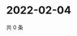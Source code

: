 # 2022-02-04

共 0 条

<!-- BEGIN WEIBO -->
<!-- 最后更新时间 Fri Feb 04 2022 03:11:43 GMT+0800 (China Standard Time) -->

<!-- END WEIBO -->
